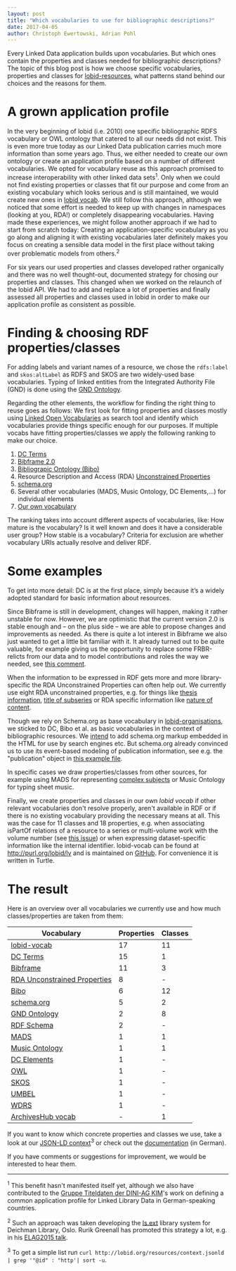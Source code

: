 ```yaml
---
layout: post
title: "Which vocabularies to use for bibliographic descriptions?"
date: 2017-04-05
author: Christoph Ewertowski, Adrian Pohl
---
```


Every Linked Data application builds upon vocabularies. But which ones contain the properties and classes needed for bibliographic descriptions? The topic of this blog post is how we choose specific vocabularies, properties and classes for [lobid-resources](http://lobid.org/resources), what patterns stand behind our choices and the reasons for them.

# A grown application profile

In the very beginning of lobid (i.e. 2010) one specific bibliographic RDFS vocabulary or OWL ontology that catered to all our needs did not exist. This is even more true today as our Linked Data publication carries much more information than some years ago. Thus, we either needed to create our own ontology or create an application profile based on a number of different vocabularies. We opted for vocabulary reuse as this approach promised to increase interoperability with other linked data sets<sup>1</sup>. Only when we could not find existing properties or classes that fit our purpose and come from an existing vocabulary which looks serious and is still maintained, we would create new ones in [lobid vocab](http://purl.org/lobid/lv). We still follow this approach, although we noticed that some effort is needed to keep up with changes in namespaces (looking at you, RDA!) or completely disappearing vocabularies. Having made these experiences, we might follow another approach if we had to start from scratch today: Creating an application-specific vocabulary as you go along and aligning it with existing vocabularies later definitely makes you focus on creating a sensible data model in the first place without taking over problematic models from others.<sup>2</sup>

For six years our used properties and classes developed rather organically and there was no well thought-out, documented strategy for chosing our properties and classes. This changed when we worked on the relaunch of the lobid API. We had to add and replace a lot of properties and finally assessed all properties and classes used in lobid in order to make our application profile as consistent as possible.

# Finding & choosing RDF properties/classes

For adding labels and variant names of a resource, we chose the `rdfs:label` and `skos:altLabel` as RDFS and SKOS are two widely-used base vocabularies. Typing of linked entities from the Integrated Authority File (GND) is done using the [GND Ontology](http://d-nb.info/standards/elementset/gnd).

Regarding the other elements, the workflow for finding the right thing to reuse goes as follows: We first look for fitting properties and classes mostly using [Linked Open Vocabularies](http://lov.okfn.org/) as search tool and identify which vocabularies provide things specific enough for our purposes. If multiple vocabs have fitting properties/classes we apply the following ranking to make our choice.

1. [DC Terms](http://purl.org/dc/terms)
2. [Bibframe 2.0](http://id.loc.gov/ontologies/bibframe)
3. [Bibliograpic Ontology (Bibo)](http://bibliontology.com/)
4. Resource Description and Access (RDA) [Unconstrained Properties](http://www.rdaregistry.info/Elements/u/)
5. [schema.org](http://schema.org/)
6. Several other vocabularies (MADS, Music Ontology, DC Elements,...) for individual elements
6. [Our own vocabulary](http://purl.org/lobid/lv)

The ranking takes into account different aspects of vocabularies, like: How mature is the vocabulary? Is it well known and does it have a considerable user group? How stable is a vocabulary? Criteria for exclusion are whether vocabulary URIs actually resolve and deliver RDF.

# Some examples

To get into more detail: DC is at the first place, simply because it’s a widely adopted standard for basic information about resources.

Since Bibframe is still in development, changes will happen, making it rather unstable for now. However, we are optimistic that the current version 2.0 is stable enough and – on the plus side –  we are able to propose changes and improvements as needed. As there is quite a lot interest in Bibframe we also just wanted to get a little bit familiar with it. It already turned out to be quite valuable, for example giving us the opportunity to replace some FRBR-relicts from our data and to model contributions and roles the way we needed, see [this comment](https://github.com/hbz/lobid-resources/issues/38#issuecomment-259084607).

When the information to be expressed in RDF gets more and more library-specific the RDA Unconstrained Properties can often help out. We currently use eight RDA unconstrained properties, e.g. for things like [thesis information](http://rdaregistry.info/Elements/u/P60489), [title of subseries](http://rdaregistry.info/Elements/u/P60517) or RDA specific information like [nature of content](http://rdaregistry.info/Elements/u/P60584).

Though we rely on Schema.org as base vocabulary in [lobid-organisations](http://lobid.org/organisations), we sticked to DC, Bibo et al. as basic vocabularies in the context of bibliographic resources. We [intend](https://github.com/hbz/lobid-resources-web/issues/25) to add schema.org markup embedded in the HTML for use by search engines etc. But schema.org already convinced us to use its event-based modeling of publication information, see e.g. the "publication" object in [this example file](http://lobid.org/resources/HT002213253?format=json).

In specific cases we draw properties/classes from other sources, for example using MADS for representing [complex subjects](https://github.com/hbz/lobid-resources/issues/187) or Music Ontology for typing sheet music. 

Finally, we create properties and classes in our own _lobid vocab_ if other relevant vocabularies don't resolve properly, aren't available in RDF or if there is no existing vocabulary providing the necessary means at all. This was the case for 11 classes and 18 properties, e.g. when associating isPartOf relations of a resource to a series or multi-volume work with the volume number (see  [this issue](https://github.com/hbz/lobid-vocabs/issues/39)) or when expressing dataset-specific information like the internal identifier. lobid-vocab can be found at http://purl.org/lobid/lv and is maintained on [GitHub](https://github.com/hbz/lobid-vocabs/blob/master/lobid-vocab.ttl). For convenience it is written in Turtle.

# The result

Here is an overview over all vocabularies we currently use and how much classes/properties are taken from them:

| Vocabulary | Properties | Classes |
|------------|------------|---------|
| [lobid-vocab]()|     17     |    11   |
| [DC Terms](http://purl.org/dc/terms/)   |     15     |     1   |
| [Bibframe](http://id.loc.gov/ontologies/bibframe/)   |     11     |     3   |
| [RDA Unconstrained Properties](http://rdaregistry.info/Elements/u/) | 8 | - |
| [Bibo](http://purl.org/ontology/bibo/) | 6 | 12 |
| [schema.org](http://schema.org) | 5 | 2 |
| [GND Ontology](http://d-nb.info/standards/elementset/gnd) | 2 | 8 |
| [RDF Schema](http://www.w3.org/2000/01/rdf-schema) | 2 | - |
| [MADS](http://www.loc.gov/mads/rdf/v1) | 1 | 1 |
| [Music Ontology](http://purl.org/ontology/mo/) | 1 | 1 |
| [DC Elements](http://purl.org/dc/elements/1.1/) | 1 | - |
| [OWL](http://www.w3.org/2002/07/owl) | 1 | - |
| [SKOS](http://www.w3.org/2004/02/skos/core) | 1 | - |
| [UMBEL](http://umbel.org/umbel) | 1 | - |
| [WDRS](http://www.w3.org/2007/05/powder-s) | 1 | - |
| [ArchivesHub vocab](http://data.archiveshub.ac.uk/def/) | - | 1 |

If you want to know which concrete properties and classes we use, take a look at our [JSON-LD context](http://lobid.org/resources/context.jsonld)<sup>3</sup> or check out the [documentation](http://lobid.org/resources/api#jsonld) (in German).

If you have comments or suggestions for improvement, we would be interested to hear them. 

------
<sup>1</sup> This benefit hasn't manifested itself yet, although we also have contributed to the [Gruppe Titeldaten der DINI-AG KIM](https://wiki.dnb.de/display/DINIAGKIM/Titeldaten+Gruppe)'s work on defining a common application profile for Linked Library Data in German-speaking countries.

<sup>2</sup> Such an approach was taken developing the [ls.ext](https://github.com/digibib/ls.ext) library system for Deichman Library, Oslo. Rurik Greenall has promoted this strategy a lot, e.g. in his [ELAG2015 talk](https://github.com/brinxmat/presentations/blob/master/2015/ELAG2015.pdf).

<sup>3</sup> To get a simple list run `curl http://lobid.org/resources/context.jsonld | grep '"@id" : "http'| sort -u`.
